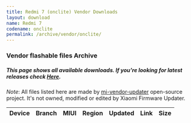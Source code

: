 ```yaml
---
title: Redmi 7 (onclite) Vendor Downloads
layout: download
name: Redmi 7
codename: onclite
permalink: /archive/vendor/onclite/
---
```


### Vendor flashable files Archive
##### This page shows all available downloads. If you're looking for latest releases check [Here](/vendor/onclite/).

*Note*: All files listed here are made by [mi-vendor-updater](https://github.com/TryHardDood/mi-vendor-updater) open-source project. It's not owned, modified or edited by Xiaomi Firmware Updater.

<div class="table-responsive-md" id="table-wrapper">
    <table id="vendor" class="compact table table-striped table-hover table-sm">
        <thead class="thead-dark">
            <tr>
                <th>Device</th>
                <th>Branch</th>
                <th>MIUI</th>
                <th>Region</th>
                <th>Updated</th>
                <th>Link</th>
                <th>Size</th>
            </tr>
        </thead>
        <script>loadVendorDownloads('onclite', 'full')</script>
    </table>
</div>
